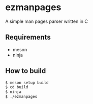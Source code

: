 # ezmanpages
A simple man pages parser written in C

## Requirements
- meson
- ninja

## How to build
``` bash
$ meson setup build
$ cd build
$ ninja
$ ./ezmanpages
```
